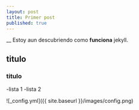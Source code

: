 ```yaml
---
layout: post
title: Primer post
published: true
---
```

__
Estoy aun descubriendo como **funciona** jekyll.
## titulo
### titulo
-lista 1
-lista 2





![_config.yml]({{ site.baseurl }}/images/config.png)
